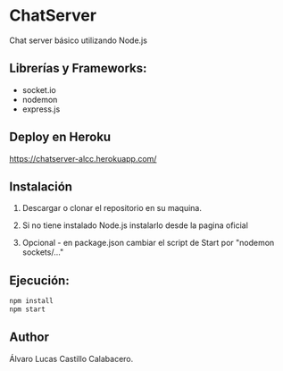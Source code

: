 # ChatServer

Chat server básico utilizando Node.js

## Librerías y Frameworks:

- socket.io 
- nodemon
- express.js 

## Deploy en Heroku

https://chatserver-alcc.herokuapp.com/

## Instalación

1) Descargar o clonar el repositorio en su maquina.

2) Si no tiene instalado Node.js instalarlo desde la pagina oficial 

3) Opcional - en package.json cambiar el script de Start por "nodemon sockets/..."

## Ejecución:

```bash
npm install
npm start
```

## Author
Álvaro Lucas Castillo Calabacero.